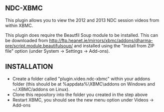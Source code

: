 NDC-XBMC
--------

This plugin allows you to view the 2012 and 2013 NDC session videos from within XBMC.

This plugin does require the Beautfil Soup module to be installed.  This can be downloaded from http://ftp.heanet.ie/mirrors/xbmc/addons/dharma-pre/script.module.beautifulsoup/ and installed using the "Install from ZIP file" option (under System -> Settings -> Add-ons).

INSTALLATION
------------
* Create a folder called "plugin.video.ndc-xbmc" within your addons folder (this should be at %appdata%\XBMC\addons on Windows and ~/.XBMC/addons on Linux).
* Clone this repository into the folder you created in the step above
* Restart XBMC, you should see the new menu option under Videos -> Add-ons